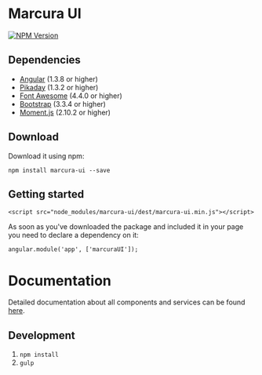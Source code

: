[npm-image]: https://img.shields.io/npm/v/marcura-ui.svg
[npm-url]: https://npmjs.org/package/marcura-ui

# Marcura UI

[![NPM Version][npm-image]][npm-url]

## Dependencies
* [Angular](https://angularjs.org/) (1.3.8 or higher)
* [Pikaday](https://github.com/dbushell/Pikaday) (1.3.2 or higher)
* [Font Awesome](http://fontawesome.io/) (4.4.0 or higher)
* [Bootstrap](http://getbootstrap.com/) (3.3.4 or higher)
* [Moment.js](http://momentjs.com/) (2.10.2 or higher)

## Download
Download it using npm:

`npm install marcura-ui --save`

## Getting started
`<script src="node_modules/marcura-ui/dest/marcura-ui.min.js"></script>`

As soon as you've downloaded the package and included it in your page you need to declare a dependency on it:

`angular.module('app', ['marcuraUI']);`

# Documentation
Detailed documentation about all components and services can be found [here](../../wiki).

## Development

1. `npm install`
2. `gulp`
